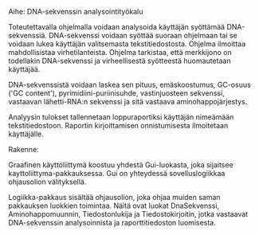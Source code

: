 ﻿Aihe: DNA-sekvenssin analysointityökalu

Toteutettavalla ohjelmalla voidaan analysoida käyttäjän syöttämää DNA-sekvenssiä. 
DNA-sekvenssi voidaan syöttää suoraan ohjelmaan tai se voidaan lukea käyttäjän valitsemasta tekstitiedostosta. Ohjelma ilmoittaa mahdollisistaa virhetilanteista.
Ohjelma tarkistaa, että merkkijono on todellakin DNA-sekvenssi ja virheellisestä syötteestä huomautetaan käyttäjää.

DNA-sekvenssistä voidaan laskea sen pituus, emäskoostumus, GC-osuus ('GC content'), pyrimidiini-puriinisuhde, vastinjuosteen sekvenssi, 
vastaavan lähetti-RNA:n sekvenssi ja sitä vastaava aminohappojärjestys.

Analyysin tulokset tallennetaan loppuraportiksi käyttäjän nimeämään tekstitiedostoon. Raportin kirjoittamisen onnistumisesta ilmoitetaan käyttäjälle.


Rakenne:

Graafinen käyttöliittymä koostuu yhdestä Gui-luokasta, joka sijaitsee kayttoliittyma-pakkauksessa.
Gui on yhteydessä sovelluslogiikkaa ohjausolion välityksellä.

Logiikka-pakkaus sisältää ohjausolion, joka ohjaa muiden saman pakkauksen luokkien toimintaa.
Näitä ovat luokat DnaSekvenssi, Aminohappomuunnin, Tiedostonlukija ja Tiedostokirjoitin, jotka vastaavat DNA-sekvenssin analysoinnista ja raporttitiedoston luomisesta.


